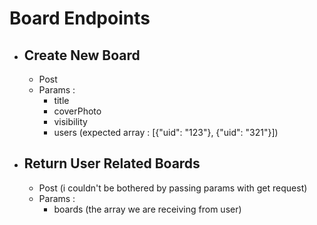 # Board Endpoints

- ## Create New Board 

	- Post
	- Params :
		- title
		- coverPhoto
		- visibility
		- users (expected array : [{"uid": "123"}, {"uid": "321"}])

- ## Return User Related Boards

	- Post (i couldn't be bothered by passing params with get request)
	- Params :
		- boards (the array we are receiving from user) 